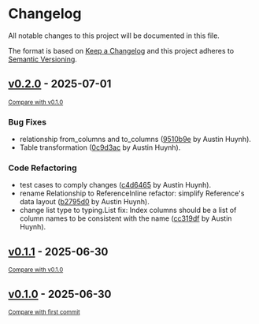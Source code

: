 # Changelog

All notable changes to this project will be documented in this file.

The format is based on [Keep a Changelog](http://keepachangelog.com/en/1.0.0/)
and this project adheres to [Semantic Versioning](http://semver.org/spec/v2.0.0.html).

## [v0.2.0](https://github.com/daihuynh/lark-dbml/releases/tag/v0.2.0) - 2025-07-01

<small>[Compare with v0.1.0](https://github.com/daihuynh/lark-dbml/compare/v0.1.1...v0.2.2)</small>

### Bug Fixes

- relationship from_columns and to_columns ([9510b9e](https://github.com/daihuynh/lark-dbml/commit/9510b9e29a97e1f6d8b71ccfd0ce10712c626d9f) by Austin Huynh).
- Table transformation ([0c9d3ac](https://github.com/daihuynh/lark-dbml/commit/0c9d3ac5ee99cf499ef1e491ac7a1d951af10469) by Austin Huynh).

### Code Refactoring

- test cases to comply changes ([c4d6465](https://github.com/daihuynh/lark-dbml/commit/c4d64650db21623fa96b2449f81cb1d30b397574) by Austin Huynh).
- rename Relationship to ReferenceInline refactor: simplify Reference's data layout ([b2795d0](https://github.com/daihuynh/lark-dbml/commit/b2795d0024c03f9af172815a8cdcdd28516c7f77) by Austin Huynh).
- change list type to typing.List fix: Index columns should be a list of column names to be consistent with the name ([cc319df](https://github.com/daihuynh/lark-dbml/commit/cc319df3ad65ac9cb1861e6ee865c11be4ccb993) by Austin Huynh).

## [v0.1.1](https://github.com/daihuynh/lark-dbml/releases/tag/v0.1.1) - 2025-06-30

<small>[Compare with v0.1.0](https://github.com/daihuynh/lark-dbml/compare/v0.1.0...v0.1.1)</small>

## [v0.1.0](https://github.com/daihuynh/lark-dbml/releases/tag/v0.1.0) - 2025-06-30

<small>[Compare with first commit](https://github.com/daihuynh/lark-dbml/compare/7551b9fc12e2fc49cc7eaf613bb083655d52347a...v0.1.0)</small>

